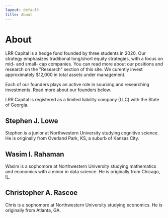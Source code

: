 ```yaml
---
layout: default
title: About
---
```

# About

LRR Capital is a hedge fund founded by three students in 2020. Our strategy emphasizes traditional long/short equity strategies, with a focus on mid- and small- cap companies. You can read more about our positions and research on the "Research" section of this site. We curently invest approximately $12,000 in total assets under management.

Each of our founders plays an active role in sourcing and researching investments. Read more about our founders below.

LRR Capital is registered as a limited liability company (LLC) with the State of Georgia. 

## Stephen J. Lowe

Stephen is a junior at Northwestern University studying cognitive science. He is originally from Overland Park, KS, a suburb of Kansas City. 

## Wasim I. Rahaman

Wasim is a sophomore at Northwestern University studying mathematics and economics with a minor in data science. He is originally from Chicago, IL.
 
## Christopher A. Rascoe

Chris is a sophomore at Northwestern University studying economics. He is originally from Atlanta, GA. 

